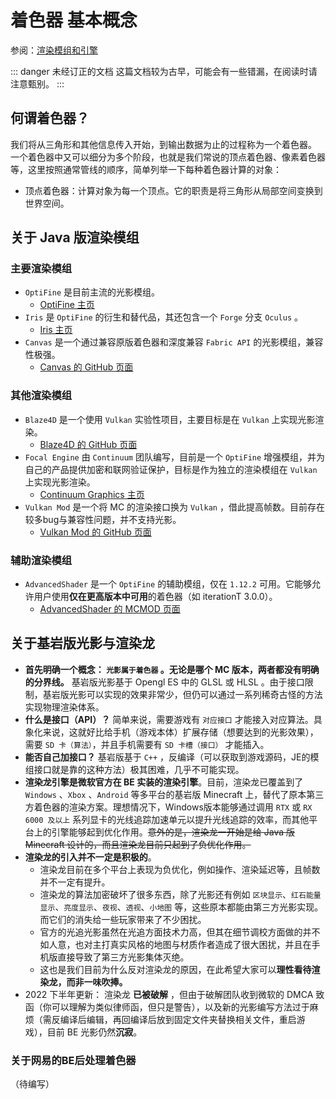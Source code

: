 # 着色器 基本概念

参阅：[渲染模组和引擎](terms.md#渲染模组和引擎)

::: danger 未经订正的文档
这篇文档较为古早，可能会有一些错漏，在阅读时请注意甄别。
:::

<!--
重写大纲

着色器的基本概念
光影包和着色器的关系
渲染模组在运行光影中扮演的角色
JE渲染模组和引擎
BE渲染引擎
-->

## 何谓着色器？

我们将从三角形和其他信息传入开始，到输出数据为止的过程称为一个着色器。  
一个着色器中又可以细分为多个阶段，也就是我们常说的顶点着色器、像素着色器等，这里按照通常管线的顺序，简单列举一下每种着色器计算的对象：
- 顶点着色器：计算对象为每一个顶点。它的职责是将三角形从局部空间变换到世界空间。

## 关于 Java 版渲染模组

### 主要渲染模组

- `OptiFine` 是目前主流的光影模组。
  - [OptiFine 主页](https://www.optifine.net/home)
- `Iris` 是 `OptiFine` 的衍生和替代品，其还包含一个 `Forge` 分支 `Oculus` 。
  - [Iris 主页](https://irisshaders.net/)
- `Canvas` 是一个通过兼容原版着色器和深度兼容 `Fabric API` 的光影模组，兼容性极强。
  - [Canvas 的 GitHub 页面](https://github.com/vram-guild/canvas)

### 其他渲染模组

- `Blaze4D` 是一个使用 `Vulkan` 实验性项目，主要目标是在 `Vulkan` 上实现光影渲染。
  - [Blaze4D 的 GitHub 页面](https://github.com/KilnGraphics/Blaze4D)
- `Focal Engine` 由 `Continuum` 团队编写，目前是一个 `OptiFine` 增强模组，并为自己的产品提供加密和联网验证保护，目标是作为独立的渲染模组在 `Vulkan` 上实现光影渲染。
  - [Continuum Graphics 主页](https://continuum.graphics/)
- `Vulkan Mod` 是一个将 MC 的渲染接口换为 `Vulkan` ，借此提高帧数。目前存在较多bug与兼容性问题，并不支持光影。
  - [Vulkan Mod 的 GitHub 页面](https://github.com/xCollateral/VulkanMod)

### 辅助渲染模组

- `AdvancedShader` 是一个 `OptiFine` 的辅助模组，仅在 `1.12.2` 可用。它能够允许用户使用**仅在更高版本中可用**的着色器（如 iterationT 3.0.0）。
  - [AdvancedShader 的 MCMOD 页面](https://www.mcmod.cn/class/7814.html)

## 关于基岩版光影与渲染龙

- **首先明确一个概念： `光影属于着色器` 。无论是哪个 MC 版本，两者都没有明确的分界线。** 基岩版光影基于 Opengl ES 中的 GLSL 或 HLSL 。由于接口限制，基岩版光影可以实现的效果非常少，但仍可以通过一系列稀奇古怪的方法实现物理渲染体系。
- **什么是接口（API）？** 简单来说，需要游戏有 `对应接口` 才能接入对应算法。具象化来说，这就好比给手机（游戏本体）扩展存储（想要达到的光影效果），需要 `SD 卡（算法）`，并且手机需要有  `SD 卡槽（接口）` 才能插入。
- **能否自己加接口？** 基岩版基于 `C++` ，反编译（可以获取到游戏源码，JE的模组接口就是靠的这种方法）极其困难，几乎不可能实现。
- **渲染龙引擎是微软官方在 BE 实装的渲染引擎**。目前，渲染龙已覆盖到了 `Windows` 、`Xbox` 、`Android` 等多平台的基岩版 Minecraft 上，替代了原本第三方着色器的渲染方案。理想情况下，Windows版本能够通过调用 `RTX` 或 `RX 6000 及以上` 系列显卡的光线追踪加速单元以提升光线追踪的效率，而其他平台上的引擎能够起到优化作用。~~意外的是，渲染龙一开始是给 Java 版 Minecraft 设计的，而且渲染龙目前只起到了负优化作用。~~
- **渲染龙的引入并不一定是积极的**。
  - 渲染龙目前在多个平台上表现为负优化，例如操作、渲染延迟等，且帧数并不一定有提升。
  - 渲染龙的算法加密破坏了很多东西，除了光影还有例如 `区块显示`、`红石能量显示`、`亮度显示`、`夜视`、`透视`、`小地图` 等，这些原本都能由第三方光影实现。而它们的消失给一些玩家带来了不少困扰。
  - 官方的光追光影虽然在光追方面技术力高，但其在细节调校方面做的并不如人意，也对主打真实风格的地图与材质作者造成了很大困扰，并且在手机版直接导致了第三方光影集体灭绝。
  - 这也是我们目前为什么反对渲染龙的原因，在此希望大家可以**理性看待渲染龙，而非一味吹捧。**
- 2022 下半年更新： 渲染龙 **已被破解** ，但由于破解团队收到微软的 DMCA 致函（你可以理解为类似律师函，但只是警告），以及新的光影编写方法过于麻烦（需反编译后编辑，再回编译后放到固定文件夹替换相关文件，重启游戏），目前 BE 光影仍然**沉寂**。

### 关于网易的BE后处理着色器

（待编写）

